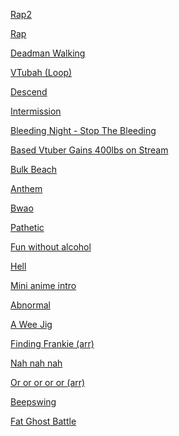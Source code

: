 [Rap2](https://www.beepbox.co/player/#song=9n31sbk3l04e07t2Qa7g0jj07r1i0o422T1v1ub6f10p7q011d23A5F4BbQ0001Peec8E362363479T5v4u05f10o5q012d04HS6060006000000h4E112T0v0u00f30j52c010aqg812d04w3h2E11hT4v2u04f10w4qw00z27772777777iSAAAx___00000000-JIAArrrrrqiiii-JIAArrrrrqiiii-JIAArrrrrqiiii-JI_________-SR-JIAArrrrrqiiii-JIAArrrrrqiiii-JIAArrrrrqiiii-JIAArrrrrqiiii-JIAArrrrrqiiii-JIAArrrrrqiiii800099jsBJSSSSSE112b00000000000000004h4x4g00000i8zgRp3k00000014h4i4h000000p23b0aq_AVE-wIbQQv4xARp7CptSnVlCjlO-CqbYyL9GOfcOXILOHcCH0GGeVuYnQ9kTE_2CFU2Q2FEYwOhq1s2OhsD95Oui5E5OIAmwnaOhsC1wbKo5E5PsAmwndOhsyWgAaq_ZK2XSibgbDp8KjAyV9jnD4OwoGqcCEzOxtHqpB9EFOGKa5OFvAyVlh7B2YlJsjhjBlskbB00)

[Rap](https://www.beepbox.co/player/#song=9n31sbk0l00e05t1va5g05j07r1i0o432T1v2u01f22ie100qwx10v313d08A5F2B6Q0530Pf636E2b677T0v0u00f42ae1102fe0x0q00d04w7h0E11bT5v3u05f22ae13eq0w10fad03HTZIzrih9004000h0E1b7T2v2u02f12m0q011d0aw1E112b4zhm4zhm4zhm4h4hp23VFE-472RllidADlllAldBlllBBtlkBKlmRlllRgBllmhmnRlli5Y7lllB5k9lllaM5JllmN1gdllkBllllknJBYligRTJ7Aj1o97BTlVwIl8q-tuYhV4EzqAhAxHVuRF7BTtTdBUiw8RTd7EFw4ullpigNHUw1N7APmM44q-0lh7Blhjpv0RQQvF7Aocq-0Au0o0q-ihV6Eq-84uhK6LCAupJ6LD4umkQpMl4E6AkxcF4Aqf5l9HOKoVw0)

<!-- rap lyrics

party in my head, they call me the thinker
got a | brick for a heart, psychological sinker
got a | hammer for a brain, no nails, don't tinker
a | thatch wall is made, no shade, only splinters
aim | straight and lazily pull the trigger make flames in the
winter trade losers for winners it ends over
dinner, dine, dyin' for friends
and I | hate tomorrow's self know'n I'll have done it again
in the | end, I got events that I swirl in my head
melting | cubes of disappointment of what I had said
-->

[Deadman Walking](https://www.beepbox.co/player/#song=9n41sbk0l00e0ut2Ma7g0uj0jr1i0o4313T0v1u00f0qg01d0aw2h0E112T0v2u10f0qg01d04w2h0E0T0v1u00f0qg01d00w2h0E112T1v4ud7f10qaq023d35AcF8B7Q047bPf422E176T2v3u15f10w4qw02d03w0E0b0000000W4GexaSdsY8xA28pj0000000N249kx2lJs-0h38kgP701248iFqkFkJalhsZQ0y6gExCeNE00gBiS9iFqkGz800144oh18k05a8kNz6coNz6coUjE248h124p4wp2gCFEYwQkidsChFH-YSCOOMzwt6GKCHbJJOQRflmpEQkmQSAuTCgk3hApez1O6lCOe8pltN7AAv8TnpmuCnOEldyY77QQv6ONdvRCspkaCFUerAuIk5jj0SOBltxvghQOeCCCCGOOKKELG8UahQkQRgdJlJJNvghQOeAzF8WieAzG8-0cCGKhQ4t97ihQAth7BQVD8D7Q5ZhvG77R5Z5-YnRBZhvmnWxvonR5-hmhS0KrF-S74yEbsSLG1uICHFGCsVfUP--hK-o3X9BezuBXCU_JjJPM-S3OPMp006g00O5kuRfMfqu2TdvHx1O-GqbWFELsQvll8iyhQTD8CFvld5ZkQnVll2lp7hfsGGBZlknO0f5Y1l4utRsGKBZlknTrFvDlld24ttTfeX_OOtfh9FHZujcxf4cejFWFPvdDjnWYhmGJuHSR_Z2mg02mernw0rumLQ0025d7B2yyyyyyyOyyyyyjwtiyyy2EEEwaaa8ayyzsEEEEEEEIEEEIEEESaaaaaaabaaa9ayyynSQkkkkmQkkkknTXB555Z555R554xhhhLkkk9GuzhNi3LKL8X96AzEPcPcP2eMzObb96KCDhEHHJjn-Sp5BBID0mWd5JJ-vpAmmnTO4xEQni43tjDp5ds50lnieyKgLHFF8WaWUe08X97hpppot_LQkkkkkkp17yeqhVeRhhhhhhhthhhhhhhFkkklQkkmkkk9JvmU1EEEEEEEwqbV6WW2F55Q-k4Tj-p4CWthVPbFJvx8mi6QCnEYh9VSCz_Qq8mgx4R-1pAmmicD0mWd5JJ-vpAmmnTO4xEQni43tjDp5ds50lnovh2O490mkmmmmiJF7s6iQkkkkkkgd458MA11kQTvAjzOCze4s2hQAtd97hihQAtdcLF8WieCAzEF8WieAzQyeAzFe3F8WieAzQyeAzF8WieAzF8WieAzQAAp6jAV6hAVehAV6hAQFB8EkOVip6Cz8FihAV6hAQAt597jApdczEF8WieCBduihVejAkW17ihQAtd97hihQQQsNhOh7jjAQp1T-Apt1BQ6ngpo00)

<!--
Deadman Walking animated intro.

Intro (first 4 bars): At the start of every half bar, an image appears only to fade fully to black before the start of the next half bar. These images show Deadman's corpse being found and assembled, including an armbone, brain, and so forth. The last image is of Deadman stood in the middle of the screen, now fully assembled, but lifeless.
Intro (second 4 bars): Right on the downbeat, red eyes flash onto the otherwise black screen, right where his eyes were in the last image. [idk what for the rest]


Verse:


Bridge: [idk] The last shot is of him inspecting his arm, which contains an armbone underneath metal and circuitry.


Chorus: [idk] The last shot is of him lashing out with his arm.

"ask him yes ask him is he just the metal is there any thought at all in his head in his heart that they left there / save him yes save him _ didn't want to live at all, in his code, a mission lies, until it ends, he cannot die"

Outro: Same concept as the intro (with images appearing and fading). First is his armbone on a black background (in the same place as the previous shot), with the first appearance intact, and the second shattered. Similar occurs for the last two half bars with his whole body (mirroring the intro; first he was assembled, now he's disassembled).
-->

[VTubah (Loop)](https://www.beepbox.co/player/#song=9n61sbk0l02e0bt1-a7g0dj09r1i0o442423T0v1u00f10x0qg03d07w3h0E0T1v2u01f12pcqwx10l613d0aA6F0B0Q05c0Pa660E2bi626T1v1u01f0qg01d04AbFhB2Q2ae1Pc304E0T0v2u00f10m5qg01d01w1h0E0T0v3u00f10r6qgM10de3a7d03w5h0E0T0v2u00f10x0qg01d04w1h1E0T2v3u02f12v9qw02d00w4E0b018Q6qlDm14h4hAh8N4h4z4ickkh4h4x6i4Q4h4h8h4xd1400i0380004h4h4h4y4gp29rBWqfC1jnYOldmjjAWBdmjiCO-kQvaq_CLEbskSLJsAOQQvddBZIPpdvIdDpbQR_7kld9QWDzR-1iq_GCzQ5d9Q-wrIQSnxe0-VdvSALJXCDbwrldjRVgFILACzWWAO-IFE-h794t9BQ4tp7ipuwhQ71Q4s6hQCnwh7gs7ghMp7ohO963o8XyeAOW2eIzHcJjkY4OUqqfWCGG1FSJLqFGFIFXjpSWqGHatHrSGqE60HW0QbpJStHpGStDvFSJDqwqCna1a4Qv17j0Rn9Gs7CZKDsSt-gYiEO2eiFwo3wbyZGDsStGA4zsOYFkaVE-GEzGCyeGqbTcL4QbAjh7hd2QPgJdl8Y1iEnaGyeCG8WqELOqEn9GyeCG5FGxqGGWpsFB9G9FPhYjh7hd4t4QnKpu9En8Cyeyq5ECxq9HJVqGGOGEzGGyeGGbZGG5OGEzGGyeEiyc97CtwKll4tkQhRjhvAjgKhd4t4Ubjl2RliCz86ngpt1BQ6nx1BQ6ngpt1BWB1vgpt1BQ6nFk5Z1BQ6ngpo4WtUtfQ7BTJWem64OFQXMWvLJ9g5d6s8U4zF8WieAzF8WieAzQGaieAzF8WieAzF8Wic0)

[Descend](https://www.beepbox.co/player/#song=9n41sbk0l00e0Bt2ma4g0Bj0fr1i0o4424T1v1u25f0q0w10v3d08A5F4B0Q000dPc696E2b8638T0v0u00f10s4q00d03w2h6E0T0v1u10f0qg01d04w2h0E0T0v1u00f0qg01d00w3h1E112T2v1u15f10w4qw02d03w0E0b28p2C28p2Ceo8xAaoVwy6gFzC28p2Cew000000000040y6gFzE28p2CexaBIqRG000000y6gFzC28p2Ceo8xAapxw00xaBw0000000000000000000y6g8gx001j6e000004gx2a8gx248Ex248gyyac0008gw0p26vFE-450RAttttp7B5ttp7nnnmhVhnnmhRRRRAuknmm4ttttp7ARttp7nnnmhVd0gdx7nnnmhV90nRAttttp7KnnlAs51Mk8hw5dBUFdMviq_KCOZ0CVLHAu0edW8RpfvwjR1JFE_F3IJhU0DG1dH_YPljlT1XbBVyteyLyaALUGrbT1w55BYew4R_c3jkCXJ4g9bZaCLM2COZByai_MDjZbkSLM8QR_17hN0hV17hN0hV17hN0hV17hbV0zE8We82f88We82f88W9BG3w_vTtdN_0RZoRZgRVuCLX8W2ew9BFE-p2CK2J8VBRlSik3ihPbwXHXU208VBOdBlAxihPFQB_ldvSkSnIIF9vZjnZdELVb9bM2teCz02fubWaqieCAzQ2-yCB1HUsUZ9uknO_q8WqieCAz00)

[Intermission](https://www.beepbox.co/player/#song=9n31sbk0l00e03t2-a7g03j07r1i0o432T0v1u00f0qg03d04w2h6E0T0v1u12f10s4q00d03w2h2E0T0v2u00f0qg01d04w2h0E112T2v3u15f10w4qw02d03w0E0b4h4h4h8Q4h4p21JBWqf2w92IzBbbbbaWWWM01jnZkSnxS9H_qkQvsx8i78XtS1QXsx8i78XQ5wdmFM5JT8W50U7jBrUkiDiBcE6bgb95d8J0JhjibibkkR2FESw0)

[Bleeding Night - Stop The Bleeding](https://www.beepbox.co/player/#song=9n32sbk0l04e0dt2za9g0hj07r1i0o113T7v1u07f50p61790q72d42g3q0F218a0l661d04HT-SRJJJJIAAAAAh6IeE1c11T1v1u52f0qwx10v311d08A1F2B4Q00b0Pf519E3b662876T0v1u00f0qg01d24w2h6E118T2v1u15f10w4qw02d03w0E0T2v3u15f10w4qw02d03w0E0b4x8i4x8id5dD000i4x8id5dD0020018id5dD00si4x8id5d6000h4h4h8Q8Rp29qFH-A6CzQcGCGH9OIG2wb-mJPsGCHdJIjkWgKlkFGuLg5d7SHjkZBellB5ellltttrrCyOfaGN0FOGGHWE60FOyDaGGFBUBellNg6nlNFjgkQ5ehjl8UeTcasGGGWGK0AYYFOGGL4iDaGUE3aGUhaq35O2ey-0kR_i3jhW6ljllAVml1g5_bmVKljlCSS9Gt8naGkRfnE3BGZIFOGIEFOGGHHHHrsQmhVlm85elllvl0M5ekkVlllcL4FOGKa0OWKdaq2CwFOaqF71SVxjBllnllM4DDBelllUykVln50pln29jgoKghQnM2CR-BAx8i5dEWlcK3E2rNvCCZ7Q2rnXX5dQ-zEUDGUxEFKfQzzWrL-1TZd6sEEEwqq4RVejhAVejAQkQW5555dd6jAQkQQpejhAYBhAAujhAAujhjjhjjhAOf9EOif9EEFFEEEOif9EjhQQAp4zSqe9OqsD9OsD9OqqauN8YCzpOqsD8FgnY4uihQp4Wt1HQ9EOa2-yxduiFJs2kkkkkQp0zEgnYp17hAp17hghQk4t22dyyzUX17hN2rb8ES2ezoO2ezAcwzE8W2foEEOdzgO2ewzE8Zx1BY77w)

[Based Vtuber Gains 400lbs on Stream](https://www.beepbox.co/player/#song=9n31sbk0l04e0ft2ma7g0lj07r1i0o432T0v1u10f0qg01d04w2h0E0T0v3u00f0qg01d04w2h0E112T0v2u00f0qg01d04w5h0E112T2v3u15f10w4qw02d03w0E0b4x8i588klBtmlM0i4x8jt4lw014h00034h9N4Al6hko0004y8A8ycy8y8w0p28EFE-Bk4aCFWOGxsH0qkOYXeTn0qRtoKlBl2Xap_F2gArbkR_SRP_CBloKlBl2XffTTTM5ndKq_iHGqf0kMgGqDHaG5WDEiWSgwaAR_vmWB8-gGUaG0IjrLgKhl0g4zHKKGLIjs7wFE-rHXtuKZdvPBO2rnVe3WCQ8ldjRCR2VmriCnDpSWXqqfFl12FGuIGEnaM6BcLePJRM6JnmbBplgKOCvWgA96ORdvZJs_VFlmbBplgKPPZZZY1lPrCLQGXMeBHX82CGKyyCGKCGImyCGKCGKyyCGK0wo3uLLLLFGHEEFGHFGHEEFGHFGHQfsjjSrFPnCRpULuR_tkCVO-OOyyCGKCGImyCGKCGKyyCGK0wo1jhZaoa1IwGqHabaaGaWdGOOOOSCGKyCy0EFEDBWq_KCO_mOhQQAujAQM41tO6ohQQAu8VcB0lTYNwp7al4unATnnmt3ozvv1kRmQmklklQ9Pq9g98F2jn88QQpWhiG2fAGaqqaaqqaakOAFGidyCCCOOCjhhljhhjNf4r5dddvOOaqaaqqaau9UzoFF0)

[Bulk Beach](https://www.beepbox.co/player/#song=9n31sbk0l00e03t1Ua7g03j07r1i0o432T0v1u00f0qo012d04w2h0E112T0v2u00f0qg01d04w2h1E0T0v1u00f0qg01d06w2h0E112T2v4u15f10w4qw02d03w0E0b4zgi4N8j4xcp25lFEYd8RFBMsjPcOLcjrKwCR_aqf0kRYoCFMG9aJjbEMwjkYVf7XZd7-Art0N3cPaY2Y0QSnPUjjfGGE9jfD0hYlwo70cO0FGAbXkR-yaCFRMKrF-wYfrFYg6YKrnWhF8ljFJvnDkCnTJHWK10F3gvGKXsRU3-5UaqfwaCnwmy3wsL0sD9OqxswmyGT0YgOsD4Zwn85jkWeG2X0K_E0KMbhpqCv0FGjnZ-00L42YNIyX0KNOMg410g45OybJ0FEM8Ckyz8Oacz8EOcyz8Oacz8EOcyz8OaegOacz8EOcyz8Oa4R95552qYzN3yacz8EOcyz8Oacz8EEiahhA9IkzG00)

[Anthem](https://www.beepbox.co/player/#song=9n31sbk0l01e03t1Ua7g0fj07r1i0o443T0v1u00f0qo012d00w2h0E112T0v3u00f0qg01d04w2h1E0T0v2u00f0qg01d00w2h0E112T2v5u15f10w4qw02d03w0E0b4zhg000000018Q000000004zg00000000h4g0000000p24qDBWpsdd7EFBWV6DaM1djVES0r-9QFILiURd7ZDYz9VemCFXOZD44T7W0KH9GuGqfVaXSkCLZSJ6Ap3qjpu3M3NelOcBBUxPCnJViryv2fl4Quzy8KrF-0WernNkswaGVKfYDjCLQVJXtfwjGfyIVvlmTmwTltlSJSSNlfrn---2CzUkgt41hnh0kkQlkgd6Fhc55R41h0kiB5B43hJklklkgt41h0Qg541hwB5d5t5J4Dhakg547g5cE45EEE5EEE5EEE5EEE5EEE5EEE5EEE5EE00)

[Bwao](https://www.beepbox.co/player/#song=9n31sbk0l00e07t1va7g0fj07r1i0o442T1v0uc2f10n7q011d23A4F0B6Q2409Pc733E179T5v2u24f0q0w10n5d03HTZIzrih9004000h0E1b7T5v1u54f0qwx10w411d03H__RyjsIisArsJJh0E1b6T2v2u15f10w4qw02d03w0E0b4xd5pM00000i4Ql50000018jhkk000004h4i4w00000p26DFE_liq_ijbEQQQXdmRJkQQXdBdvrllQVldldlt97O5lteljljl1SllsLnhW4GpFC0BnHH-LkYpqqfxjbR-gYjiCWqFFjkZuB3bjbwyR2S2ZXiKnHBVDOGGGKS4IIIGGJHFHHkWWDgMld7NK2-oBjqp-qGqGle-LXIUZsTv_1-sT7UJnO0MmplTdQ_4SuT7-wSyZH_vQ2VJvPvkw_N7vPJVjTerw-eVPbPd2QjgJlkaaqfxljjjjjjjjjiCnD9NAPF388uCCCCCCCCCCCClwdqKCCCCCCS7FFFFBoxUKE5Ey2AmyWwmy8ahqcSzdOqcD9Oqq83qE5EKF5EJE5EKF5EPqcX9EOqhq1q1hjasEFFEEFFEEFFEEFFEEFFEwaGGaaqqaaqt2yCCyyCCyyCCyyCCyyCCyGGGyyAmwmyA0)

[Pathetic](https://www.beepbox.co/player/#song=9n31sbk0l01e03t1La7g0fj07r0i0o432T0v1u10f0qg01d04w2h0E0T0v1u11f0qg01d04w1h0E0T0v1u00f0qg01d04w2h0E112T2v1u15f10w4qw02d03w0E0b4zhg000000014z000000004ic00000008hgM0000000p24CDCWqvSCRYsCvhFFAaqIBdz-9F_eWUhFFJFGOuaUP1c0PXbo3fN6STqBaqFiBdO_yqvj5MtfAJUsSLEwFcSKpJMq_ae7c_4WUc_GqSqTth_oGKwFSsSK8lmi05DQw2Cvxhljgfhhjjhjj8kRkRkRkRkRplhjjl0g1vaM41hnj1Tn5Zs1w0Y7ifiCDWFFjfE3Q3Q3FJsM5cVMDEF7FhehAQV6jififgAsD8F7F7OqwXZrZ9de1QPAyuyEuB4V6jjApd8Z8Z2hOkCekCDaYk7F7E7F7SL6hWxWf6swvq0)

[Fun without alcohol](https://www.beepbox.co/player/#song=9n31sbk0l00e0dt2ma7g0jj07r1i0o442T0v1u10f0qg01d04w2h0E0T0v1u11f0qg01d04w1h0E0T0v1u13f10o5q00d03w5h1E0T2v1u15f10w4qw02d03w0E0b004zhid5pM00018j4x8i4Ak0000i4N8i4x9500004h8h4h4hd00000p26ODAqqfG2wqq_0pSnClRRVszw5kBjbEE30ifaGjjUIz8Wz0ls0plc1Kg5df5TVJBCppw97Blph7Blo5ERAqDnoKzyqfC-gAidnHH-KA1aq_gAvg0J0J0GqfyKKIRUqjFA97ByQ2Q2V5BJNBFK3QRd7x4R_ejAVejAVejAVf9o5AVejAUBwdlelHpCjAVeqsT8QOZ2Q2Q2V5AxoqWrnUAuQbgbgbIlTg1BFK3-5dvMjhYFILHpAZDqSsyQbgZCLgJ2StHsTtDoAbBdvUZ2kR_6o2qf3jpu5IWwpsBp0g4zIwt1SJYLjs7P8QOUEJ0J0KN8i5FHOI10g1jhD2dcE2Akyx4F17Nf4YhhN74Av4YhhN74QsjN574u94v4YhhN17Nf4YhhN74CLiAz8Oarb9kFEOqqiZ96hAQQkOeBduhjAQQBWrn0YE0)

[Hell](https://www.beepbox.co/player/#song=9n42sbk0l00e0gt1va7g0gj0ar1i0o1143T7v1u07f40p61770q72f5q0E21990l67d04HT-SRJJJJIAAAAAh0IeE1c11T0v0u13f10o5q00d03w5h1E0T6v0u06f0q0x10j81d23W7E2b925T1v1ua9f0qo1321d23A0F0B2Q2010Pf770E261278T2v1u15f10w4qw02d03w0E0T2v1u15f10w4qw02d03w0E0b4xcklCtECECM0j55pDq9G9I000018QlDxF0000004zhgg08jhmtStSpSw24QlDtDtCtwp2dUAqqfyGAlcL6jjihQQQyV6jj2OeCGAn8OqqieCCALpB_0FAzAulnibIpdd97jjiFROUg6RwdVmjszjhZmkyX6jjjJTJVBVmjtcVmnulw86LmpCTBpdXl55555555556xhhhhhhhhhhhhhhhwB555555555555556BhhhhhhhnhhhhhnhKkkkkkkkkkkkkkkkqB555555555555555dWemAqqfyGAlcL6jjihQQQyV6jj2F7jlibApdd97jjiFROUg6RwdVmjszjhZmkyX6jjjJTJVBVmjtcVmnulwfqZpCrulATJkkkkkkkkkkkq55555555555555561kkkkkkkkkkkkkkkql5555555t55555t6VhhhhhhhhhhhhhhhGkkkkkkkkkkkkkkkkTEVqyRZ8CRZ5dQ__99HY6O5jpvaqfDgapt1lj8FLbOviyZdN-1Q30-LsjIMfw1Uzj9g61Ygmi5C1-8GrzZNVIRRhB-_sS384Udd7R2garb-jbEiaCnanAiaq_TBE2CKhAGXarbbaXar4Qu3BlmSRSSRmSTlg41JnQSniltBdBBBtBdC0VllJJtJJlJJI10lZ1i5JyrFY6CLQ5JRWCLT7D0kODaaaaqqaaaaaaqqaaaaaaqqaaaaaaqqa9VvjghWl555dd555555dd555555dd52qcxcFejAQQkAp38EFFEEEEEEFFEEEEEEFFEEEEEEFFEEQaaaaqqaaaaaaqqadz9OsCCz8OsD9FEV39OsCCz88WieAzF8WsD9jkAYAhQAt97ihQAt97ihQAt9Wei5du1aaaaaaa9VuwLUV2yyyyxdihgCz8YgUyyyyyyzgEEEUyzycyz8V2z8EhhAkkkkkkkkkkq55555555555555500)

[Mini anime intro](https://www.beepbox.co/player/#song=9n31sbk0l00e09t2Qa7g09j07r1i0o432T0v1u00f21002i9qo1311d04w5h0E0T0v2u00f10r7q800d14w4h2E0T0v2u00f10o5q00d03w5h1E112T2v3u15f10w4qw02d03w0E0b0id5pU218QlDi04zhmt80i8A8ycp274D7FE-p6CCCCCCCCCLV4tp7yJunn0Mel4tF7DkVRROqDUnAd0OILbOYLbR0mAnEpcL8L498_JAnocJ5NfwJdvM8Widd7Gg6pnp0Xx7ihRAuhj09GuNqxuMSIPcPbaQSLTjhZ92gA2ZXnUfoAhRPtArVHNvRlTsTE-xqzgCaKrF_cNk2FpJv01eq_3CDcLlkqbyU_1SLnOEKrbWh4i8nerL_ggqqf6i4x84s5ppjjpohSM5kUdd7MCLN2ewzjq_7pkkklQQkkkkkkQQkpdhhh45d555555dd560kkkgZd55l555td56gkkkgZd1BF8W2f88W938aaa8uCyyyyyyCCyzqEEwaa86yyyyy8qqad2gHAbqqGXaqGU8zE8VHFEO4ODkp97jihQQAt56AhQQAt5dd17jihQkQW1vihQ4t97ghQkAt56AhQQAt596ARM8zjhBlkw)

[Abnormal](https://www.beepbox.co/player/#song=9n31sbk0l00e07t2ma7g07j07r1i0o432T0v1u10f0qg01d04w2h0E0T0v1u10f0qg01d04w2h0E0T8v1u1af10r9q012d02x670W7E0T2v3u15f10w4qw02d03w0E0b00kid18i4xch4h4i4h4h4wp24eFE-dJc58QFBVFOI3JjnYVQ0CO-s2wqCLQp9d7Z0gePiCLWSGE21w860U2SHdW-D9FN7bLSsW0jpve1gfg724xtt8OeEkVe8M6jyc1AUz0pcYXA1pE-p4t4At4At4AtcAt4At4AtcAu6l4t4At4At4AtcAt4At4AtcAtPhZb1yeCq8W9EzECyf0Z8Wp8Wd8Wp8MkQv60wo2CGKCGKCEOWZ6CGKCGKCEzE8W2eyE2Cze4s3ihQQQQAt597jjjE4td97jjjihQ4t17ji0)

[A Wee Jig](https://www.beepbox.co/player/#song=9n31sbk0l00e07t3Ma7g07j07r1i0o432T0v1u10f0qg01d04w2h0E0T0v3u13f10o5q00d03w5h1E0T0v2u13f10o5q00d03w5h1E0T2v1u15f10w4qw02d03w0E0b4xd5pN8id5oi4zgQ4h4y8wp250FE-17h8kMc1jj0SQQM2q_DiHGOWHas1jq_BdvWHGjh-RmQVGCLZ-5JdBY4QvJBJZdltRdZQ58o98gkx0O478pqps2BCR_4bdv-wVjBF6gAqqGU2C1AbU6CRY5RfkQXn24x8nHCzWJchKrO_GqKrbW5JntcT7WarMR-cEeVH_GUqXCWvGGbVuVKfUCIEbuRU0RYTIbXCR_FV88WWrn-LVKIhjhZ2eBdvRAU5AVmjBkUlAVujwu9VejBRqN7ihSl4th7lPx7nCpepj8oB0lg0kQpN561QpmjhBpd6lAQpmjBpddukOkBViicDaGSIHpOw0)

[Finding Frankie (arr)](https://www.beepbox.co/player/#song=9n52sbk0l03e0jt2ma7g0mj07r1i0o43233T0v0u00f0qgq15673d04w2h6E11iT0v1u00f0qoa1053d04w2h0E0T0v3u12f10s4q00d03w2h2E0T1v3uf2f0q0w10v3d03AaF0B5Q1251Pcfe3E6b660161162363473T7v3u23f10q4q011d08H_RRtrAyAAAsArrh3IaE0T2v2u15f10w4qw02d03w0E0T2v3u15f10w4qw02d03w0E0b000h4h4h8N4z4g00034i8h958hkxhw0h8N4y4i924k8hki4h4h4h4h8N4z4h4g00000icQlChmo00h53cPcPcPcPcPky018h4h4h4h4h4g00p28bFE-2q_H9MwOs3OsC0JUIPIDeOsT9OrruaIX9PIDdOsCSQ4LsR_al71KqfGGcJPpvllbTdvEEF71KqfGGcLqGHxYnRkANxHT3WfTtSBXCLQl0jwTd7Rl6mVILGGBXCXYKWdsFBUkkkkkkkl5dd5555555555555555556hkkkkkkkh2kQQkkkkkkkkkkkkkkkkkkq555555559jjhhhhhhhhhhgq-gkkkkkkkh0kQQkkkkkkkkkkkkkkkkkki-OyyyQFFEEEEEEEEEEEEEEEEEEE5d7Qjn-pe46jwujAM5_5CtAVSjCVejrrNlDpetAVKjASSwCKCR_kTjU-zydddWfwcEM3saacVh0QAt5dd17ihQQQQQApayCAzEFFE8WieCCCCCz9kkQAqpiacCD8E8YAn9OaqquOEFF8Waqq2eARYynV597hjjghQAtddd8EB0B29ma4yAk95oEjagkX574ksNhAkr57cksNhAkr574kuokp56NhN57c5eNhN57ckp56NhP51Hw0)

[Nah nah nah](https://www.beepbox.co/player/#song=9n31sbk0l00e03t2-a7g03j07r1i0o432T0v1u00f0qo032d04w2h0E0T1v4u01f0q802d23A5F4B0Q0202PeebbE0T0v2u00f10t3q00d03w5h1E0T2v3u02f10w2qw02d03w0E0b4zgh8Q4z4h4p23SAqqf1wap4LjnWu0kO5dtRIzHKGIbQOUqqD0Q2CGCSSDE8n8HFGbZIn8FFHbX-N5O82C2wbrASLYhFEZ2gH2nKqf5iGyqdtPq_lmhKrbVGFuVE-G4FGznsR_lmpuPli_sKW9ELSGLwpg4zUPuB_4ll4QnYlnstT4v6rMkSnyAQvhvkhU5y17knYFB5Zh7Bph7knQR_zcIbWOfks08V8LS86-YLL8YP42eEL2COPyqcy18WjbjnApeO0)

[Or or or or or (arr)](https://www.beepbox.co/player/#song=9n42sbk7l01e07t2-a7g08j0fr1i0o2414T0v0u00f0qgw32i00m61a92d04w2h6E0T0v1u00f42e02t01d80v4qo8121d04w1h0E0T0v1u00f209924eq00d06w6h1E112T0v0u00f10w0qg01d07w2h0E0T2v2u02f40p72l51692a2qw02d03w1E0T2v6u02f30w42td1d0qw121d0aw0E112b0xaBIqVU49kJznM0xaBIqVUh304xj1648gx24hwy6gx25p2edGqDHUxjh-Rgk2hGttyU02qf0kQvnCxuaOG5VqMzlWXbWWg4GttjF09H-kQuxjnp0sVDQAtltelBM97npjImkRlQGtsLw2qfCSSgkOZupjj-M5ldvSjh-kAtBZelBT4szllw5dlBZdltdlteZ0lX5AxJXOrb-jn-FE_pe1LGttNeBpdvEFILhAleKFYOnGttEYOCLYYsA5eKFMwarbUSFJvgjn_9E-qieWCYnUFJv0FKfW9H-Wp2OPIi_cIHb_79FH-2rz-iZdvFgdlCLUosyNg31rI2L0I3dHZSK3C-kWeqfGGbWGEOWGEzVl9cGGbWGEOWGEzVt1IGGbWsMOWGEzVBmOGELFCPbGGyfBRzaGy-OHcKwaOfBjraGy-g10cKPc8XCRZaHlrFvDpFBRlh7sTB_ZSsR-xtsCqU5_TdQ_kRsT7YO3GdnsTy_4RXw47Q20yb-hdbuZCR-ZOYjuQIRvlpiwk041jq_gOQQv1vghRFH-ifJzbS2-wzwQSnPM0hQ4s9p8RS4t171nli6g4t17uhSkSAt1724tN7L4t171SOdtx7ghRRli6g4t17ohO5cwhQ4s4hOx7T6vghYqhQMdv5h7hh1kAt17h8kRkU1O97hhlihQ4t5ldlStO97hhhuhQO17hhh0AsBEAt17ghQkAt97h04t17K4t17tjnv9At55d97hQ98li5dQ-yGUyEQ0zE8W2ewziZd7QhQ4t17ghQ4t1724tdHW0YnB-khQ4t17ghQ4s2hFH-KMbYBdBZmUbbW2-KIzA2eCnOdlhvllk05dusjhAQAt5dd55dd55df8pd97hjjghQ4t17hjePhhBkkk98Oadw01jnEhdu8Qkkkkpf9kkkkkkpf9kkkpejhhOmjhhhhAVf9pd52qcwzE8W2ewzDB-O00)

[Beepswing](https://www.beepbox.co/player/#song=9n41sbk0l01e0jt2-a7g0kj0fr0i0o2424T5v1u54f0qwx10w411d03H__RyjsIisArsJJh0E1b6T7v4u70f40p61770q72f5q0E21990l65d06HT-SRJJJJIAAAAAh0IaE1c11T1v1uc2f10n7q011d23A4F0B6Q2409Pc733E179T1v0uc1f10k8q011d23A1F0B4Q0050Pd66cE262972T2v3u15f10w4qw02d03w0E0b0E0014cwh38kNQ5ct8500000028p2CewFzF28p2Cex9zEioNz6cpg00002lboNz0y6gFzE28gxy48gx28kMx5c8gp2d7FF-0Z1NWp-sAuD9b-8xW3zYH97FOi_y0uwU_aOhWsALUw7EdtdvwlXxflEetPgZ1N-qjQXdft3Q77XhfrIQZMfgnXhfJp6PAXdfr3Q5-QjXShIVePjSwZ1vJ5-GTlSRdvT-m7AU4RSKN--U_5jJCv2BCDR9OFBXdvZf6XmVf6PBjdv8HcMDqtZHYPrdHZlpF-Hde-DXKNSqvgHHf9SrvQkSq_gCGpv8UnQinQOnQjbXebWpbXpbWpBZv5ZcBZsBZcO-z2-Ci-B4LFCnQQnQiCL_LHJGq_LYIf9M9VeCv2jjWu0sJBUafqnUwjO1frCVevDYFBVUZUZqRDXZ-_vo_ZjcXCZDsRBVMZMZqq_8d09YPcQ34ek7E7GOytoPZ--vGFOivr7U0U1TI67Ay_42ug9XsT9PY_BcLf7L7HV-FCtPuPKqOYUuUuLwwQ0DPcPgcgVguwuHa9Rs_vLRkFFZw7wxU0vgegMb0NXy_ebQR-D8i05c-8waQQ_Chy6ijQpS8AYyjRAZ6NjllllllllllCpxfkjRAZ4DE9WcDa9X5e-DV0jj-FH_budYrHzudJmI_vLTXXfMqCpjnYO_HGWI_bHHjj-VVfkjRAZ6NjllllBVVfqjMpfijRAZD8zVRRmlBpmkFTQ_vtXTyr7ZYpzzecIn3fTXZ--vLJv1GpCVUuCvNdfNUrpr8sjo0jR7yYXuCGCGgFwaqrqrf-p9HXeijQAWr7_2Cz0xBQ6ngpt0qpOrNWt8uGwuEDFE7EG7FE7FG7GG7GQxWG1WyuCyyxdugnX0uPkfjF3Rk3XmjgfhBkRkWBdldldleFjliCDaSsH9F7EG7F00)

[Fat Ghost Battle](https://www.beepbox.co/player/#song=9n41sbk0l00e0pt2Qa7g0pj0fr3i0o4414T6v0u75f10n9q802d03W7E129T1v3u83f0q8z10q5231d03AbF6B2Q0572P9995E2b273T5v0u54f0qwx10w411d03H__RyjsIisArsJJh0E1b6T1v1u30f0qwx10r511d08A9F4B0Q19e4Pb631E3b7626637T2v3u15f10w4qw02d03w0E0b00000008wA288OCewVzCi00068kxgy288wz000000005ImRrBL28owy6gFzEapaBw003lbkJw00288O50wxg5001j7gx2gx248gy6cq1z6gE0p2bWGq_nCRsLbpSgSCRZ2iGq-nWb0QR_yqfOhN6jQHrrkTj-QR_OVd7_BQar5Rbh6HyVqDw3OkcgBdvEidfbJyA5rnnnnT2rnVGGq_poGjhYgtqq_1LKFGq_nC3Ns1sTjY1kFAaPtfO4E1KrnWU5purCnsR__Q8Td7Rl4t4QhQjh7hdkjlll2Rtllndlln5gs4ull4tlkhMtTi5h7jd4t4QhVlpf5Sq_gGKg0FEYx9H-WcKC1wcyzeFHScyz4ao60M2zbFJQICzaFwrYyz0WqZb8OaYz8GOcyWy-z8qaaaaaaaaabF2--P8E2yyyy0Ewaaaa82W_0GaaaaaabXWaabWbZ3fEOXo2PcEAcgSGaaaaaabqaaaaaac0EEEFEEEkQuz9efFE_yq_WzfJJIPacOOPoPabqVa0xsgTIyyXecKShEIEQcyyOO-S_fTcyyWWXeLEJEjnjq_cz9kR-yAY7PkQvIzDSWlJJGrbZTrqH8f13MK28U0zOgUeRd1OCbLrerDjZgqYX_HWaeWKFwrbqqY1GHFsoBZc30O5dtAfnprrjlHoDnpCmpBBC8tYubPNvdEEE5d6sja0yU5AyVmibB9HOtwnpOhsH95OIAnBcAnaOhsH95OJDo5SsAldBA9B8EGqfhBald1FyGsGDaFViP9OqjnWyCtCyz8EEEihAkr59NVgVLK1kyAkkkswbA6zA5d1ESk9EOWqqqCnaijhYpiqcD8ScDpOdz9SsyCCDiScDpOdz9SszokOWACyw0)

<!--
<a href="https://soundcloud.com/hazel-is-fat/">cringe soundcloud songs made with ableton</a>

<h2>Ebass practice</h2>
<p>im an electric bass player. admittedly, I am out of practice... BUT! I want to learn more, especially in improvisation</p>
<p>I like jazz and teen rock :3</p>
<p>key things</p>
<ul>
    <li>alternating and raking</li>
    <li>preventing tendonitis</li>
    <li>chord tones and approach tones</li>
    <li>start slow and deliberate, then speed up</li>
</ul>

 <iframe width="420" height="315" src="https://www.youtube.com/embed/LiAIx-SoItg) -->
